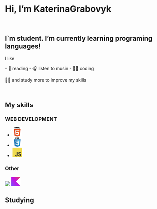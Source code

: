 <h1>Hi, I’m KaterinaGrabovyk</h1>
<br>
<h2>I`m student. I’m currently learning programing languages!</h2>
<p>I like</p>
- 📖 reading
- 🎧 listen to musin
- 👩‍💻 coding
<p>👩‍🎓 and study more to improve my skills</p>
<br>
<h2>My skills</h2>
<p> <h3>WEB DEVELOPMENT</h3>
 <ul>
  <li><img src="https://raw.githubusercontent.com/github/explore/80688e429a7d4ef2fca1e82350fe8e3517d3494d/topics/html/html.png?size=48" width="30px"></li>
  <li><img src="https://raw.githubusercontent.com/github/explore/80688e429a7d4ef2fca1e82350fe8e3517d3494d/topics/css/css.png?size=48" width="30px"></li>
  <li><img src="https://raw.githubusercontent.com/github/explore/80688e429a7d4ef2fca1e82350fe8e3517d3494d/topics/javascript/javascript.png?size=48" width="30px"></li>
  <!--<li><img src="https://raw.githubusercontent.com/github/explore/80688e429a7d4ef2fca1e82350fe8e3517d3494d/topics/typescript/typescript.png?size=48" width="30px"></li>-->
 </ul>
</p>
<p><h3>Other</h3>
 <img src="https://upload.wikimedia.org/wikipedia/commons/4/4f/Csharp_Logo.png" width="30px">  
<img src="https://raw.githubusercontent.com/github/explore/4479d2a2c854198cb00160f8593519c14dc3b905/topics/kotlin/kotlin.png?size=48" width="30px">
</p>
<h2>Studying</h2>
 <p>
   <!--<img src="https://raw.githubusercontent.com/github/explore/80688e429a7d4ef2fca1e82350fe8e3517d3494d/topics/angular/angular.png?size=48" width="30px"><img src="https://raw.githubusercontent.com/github/explore/80688e429a7d4ef2fca1e82350fe8e3517d3494d/topics/python/python.png?size=48" width="30px">-->
</p>
<!---
KaterinaGrabovyk/KaterinaGrabovyk is a ✨ special ✨ repository because its `README.md` (this file) appears on your GitHub profile.
You can click the Preview link to take a look at your changes.
--->
